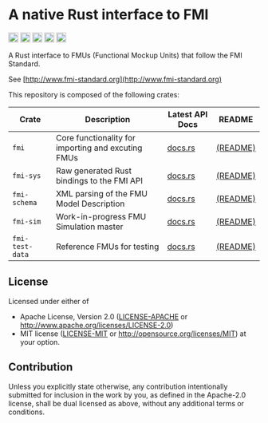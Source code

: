 # A native Rust interface to FMI

[<img alt="github" src="https://img.shields.io/github/stars/jondo2010/rust-fmi?style=for-the-badge&logo=github" height="20">](https://github.com/jondo2010/rust-fmi)
[<img alt="crates.io" src="https://img.shields.io/crates/v/fmi.svg?style=for-the-badge&color=fc8d62&logo=rust" height="20">](https://crates.io/crates/fmi)
[<img alt="docs.rs" src="https://img.shields.io/badge/docs.rs-fmi-66c2a5?style=for-the-badge&labelColor=555555&logo=docs.rs" height="20">](https://docs.rs/fmi)
[<img alt="build status" src="https://img.shields.io/github/actions/workflow/status/jondo2010/rust-fmi/ci.yml?branch=main&style=for-the-badge" height="20">](https://github.com/jondo2010/rust-fmi/actions?query=branch%3Amain)
[<img alt="codecov" src="https://img.shields.io/codecov/c/github/jondo2010/rust-fmi?token=G99W0WOGWG&style=for-the-badge" height="20">](https://codecov.io/gh/jondo2010/rust-fmi)

A Rust interface to FMUs (Functional Mockup Units) that follow the FMI Standard.

See [http://www.fmi-standard.org](http://www.fmi-standard.org)

This repository is composed of the following crates:

| Crate           | Description                                        | Latest API Docs                                | README                        |
| --------------- | -------------------------------------------------- | ---------------------------------------------- | ----------------------------- |
| `fmi`           | Core functionality for importing and excuting FMUs | [docs.rs](https://docs.rs/fmi/latest)          | [(README)][fmi-readme]        |
| `fmi-sys`       | Raw generated Rust bindings to the FMI API         | [docs.rs](https://docs.rs/fmi-sys/latest)      | [(README)][fmi-sys-readme]    |
| `fmi-schema`    | XML parsing of the FMU Model Description           | [docs.rs](https://docs.rs/fmi-schema/latest)   | [(README)][fmi-schema-readme] |
| `fmi-sim`       | Work-in-progress FMU Simulation master             | [docs.rs](https://docs.rs/fmi-sim/latest)      | [(README)][fmi-sim-readme]    |
| `fmi-test-data` | Reference FMUs for testing                         | [docs.rs](https//docs.rs/fmi-test-data/latest) | [(README)][fmi-test-data]     |

## License

Licensed under either of
 * Apache License, Version 2.0
   ([LICENSE-APACHE](LICENSE-APACHE) or http://www.apache.org/licenses/LICENSE-2.0)
 * MIT license
   ([LICENSE-MIT](LICENSE-MIT) or http://opensource.org/licenses/MIT)
at your option.

## Contribution

Unless you explicitly state otherwise, any contribution intentionally submitted for inclusion in the work by you, as defined in the Apache-2.0 license, shall be dual licensed as above, without any additional terms or conditions.

[fmi-readme]: fmi/README.md
[fmi-schema-readme]: fmi-schema/README.md
[fmi-sys-readme]: fmi-sys/README.md
[fmi-sim-readme]: fmi-sim/README.md
[fmi-test-data]: fmi-test-data/README.md
